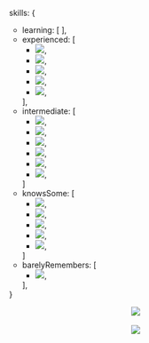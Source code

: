 <html>
  <ul>
  skills: {
  <ul>
    <li>
    learning: [ ],
    </li>
    <li>
    experienced: [
      <ul>
        <li>
        <img src="https://img.shields.io/badge/TypeScript-white?style=flat&logo=TypeScript&logoColor=161f26" />,
        </li>
        <li>
        <img src="https://img.shields.io/badge/JavaScript-white?style=flat&logo=JavaScript&logoColor=161f26" />,
        </li>
        <li>
          <img src="https://img.shields.io/badge/React-white?style=flat&logoColor=161f26&logo=React" />,
        </li>
        <li>
        <img src="https://img.shields.io/badge/HTML5-white?style=flat&logo=HTML5&logoColor=161f26" />,
        </li>
        <li>
        <img src="https://img.shields.io/badge/CSS3-white?style=flat&logo=CSS3&logoColor=161f26" />,
        </li>
      </ul>
    ],
    </li>
    <li>
      intermediate: [
        <ul>
          <li>
          <img src="https://img.shields.io/badge/MySQL-white?style=flat&logoColor=161f26&logo=MySQL" />,
          </li>
          <li>
          <img src="https://img.shields.io/badge/GraphQL-white?style=flat&logoColor=161f26&logo=GraphQl" />,
          </li>
          <li>
          <img src="https://img.shields.io/badge/NestJS-white?style=flat&logoColor=161f26&logo=NestJS" />,
          </li>
          <li>
          <img src="https://img.shields.io/badge/Next.js-white?style=flat&logo=Next.js&logoColor=161f26" />,
          </li>
          <li>
          <img src="https://img.shields.io/badge/Java-white?style=flat&logo=OpenJDK&logoColor=161f26" />,
          </li>
          <li>
          <img src="https://img.shields.io/badge/Quarkus-white?style=flat&logo=Quarkus&logoColor=161f26" />,
          </li>
        </ul>
      ]
    </li>
    <li>
    knowsSome: [
      <ul>
        <li>
        <img src="https://img.shields.io/badge/Flutter-white?style=flat&logoColor=161f26&logo=Flutter" />,
        </li>
        <li>
        <img src="https://img.shields.io/badge/Unreal_Engine-white?style=flat&logoColor=161f26&logo=Unreal-Engine" />,
        </li>
        <li>
        <img src="https://img.shields.io/badge/Cocos_Creator_2D-white?style=flat&logoColor=161f26&logo=Cocos" />,
        </li>
        <li>
        <img src="https://img.shields.io/badge/PHP-white?style=flat&logo=PHP&logoColor=161f26" />,
        </li>
        <li>
        <img src="https://img.shields.io/badge/Docker-white?style=flat&logoColor=161f26&logo=Docker" />,
        </li>
      </ul>
    ]
    </li>
    <li>
    barelyRemembers: [
      <ul>
        <li>
        <img src="https://img.shields.io/badge/C-white?style=flat&logo=C&logoColor=161f26" />,
        </li>
      </ul>
    ],
    </li>
  </ul>
  }
  </ul>
  <div align="center">
    <img src="https://github-readme-stats.vercel.app/api?username=sandenson&show_icons=true&theme=graywhite">
    <br>
    <br>
    <img src="https://github-readme-stats.vercel.app/api/top-langs/?username=sandenson&theme=graywhite">
  </div>
</html>

